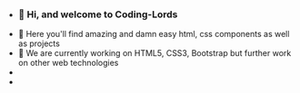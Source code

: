 - <h3>👋 Hi, and welcome to Coding-Lords</h3>
- 👀 Here you'll find amazing and damn easy html, css components as well as projects
- 🌱 We are currently working on HTML5, CSS3, Bootstrap but further work on other web technologies
- 
- 

<!---
Coding-Lords/Coding-Lords is a ✨ special ✨ repository because its `README.md` (this file) appears on your GitHub profile.
You can click the Preview link to take a look at your changes.
--->

